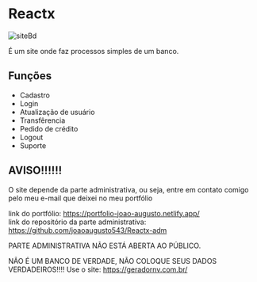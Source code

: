# Reactx

![siteBd](https://github.com/joaoaugusto543/Reactx/assets/119535029/507aaf5b-bb91-43cb-9b04-ea6e619a13b1)

É um site onde faz processos simples de um banco.

## Funções

- Cadastro
- Login
- Atualização de usuário
- Transfêrencia
- Pedido de crédito
- Logout
- Suporte

## AVISO!!!!!!

O site depende da parte administrativa, ou seja, entre em contato comigo pelo meu e-mail que deixei no meu portfólio

link do portfólio: https://portfolio-joao-augusto.netlify.app/<br>
link do repositório da parte administrativa: https://github.com/joaoaugusto543/Reactx-adm

PARTE ADMINISTRATIVA NÃO ESTÁ ABERTA AO PÚBLICO.

NÃO É UM BANCO DE VERDADE, NÃO COLOQUE SEUS DADOS VERDADEIROS!!!! Use o site: https://geradornv.com.br/
